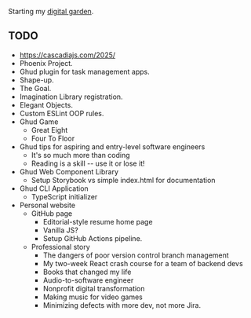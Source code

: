 Starting my [digital garden](https://maggieappleton.com/garden-history).

## TODO

- https://cascadiajs.com/2025/
- Phoenix Project.
- Ghud plugin for task management apps.
- Shape-up.
- The Goal.
- Imagination Library registration.
- Elegant Objects.
- Custom ESLint OOP rules.
- Ghud Game
  - Great Eight
  - Four To Floor
- Ghud tips for aspiring and entry-level software engineers
  - It's so much more than coding
  - Reading is a skill -- use it or lose it!
- Ghud Web Component Library
  - Setup Storybook vs simple index.html for documentation
- Ghud CLI Application
  - TypeScript initializer
- Personal website
  - GitHub page
    - Editorial-style resume home page
    - Vanilla JS?
    - Setup GitHub Actions pipeline.
  - Professional story
    - The dangers of poor version control branch management
    - My two-week React crash course for a team of backend devs
    - Books that changed my life
    - Audio-to-software engineer
    - Nonprofit digital transformation
    - Making music for video games
    - Minimizing defects with more dev, not more Jira.
